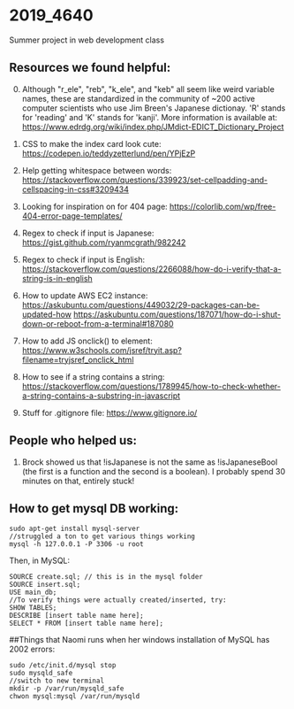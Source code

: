 # 2019_4640
Summer project in web development class

## Resources we found helpful:
0. Although "r_ele", "reb", "k_ele", and "keb" all seem like weird variable names, these are standardized in the community of ~200 active computer scientists who use Jim Breen's Japanese dictionay. 'R' stands for 'reading' and 'K' stands for 'kanji'. More information is available at:
https://www.edrdg.org/wiki/index.php/JMdict-EDICT_Dictionary_Project

1. CSS to make the index card look cute:
https://codepen.io/teddyzetterlund/pen/YPjEzP

2. Help getting whitespace between words:
https://stackoverflow.com/questions/339923/set-cellpadding-and-cellspacing-in-css#3209434

3. Looking for inspiration on for 404 page:
https://colorlib.com/wp/free-404-error-page-templates/

4. Regex to check if input is Japanese:
https://gist.github.com/ryanmcgrath/982242

5. Regex to check if input is English:
https://stackoverflow.com/questions/2266088/how-do-i-verify-that-a-string-is-in-english

6. How to update AWS EC2 instance:
https://askubuntu.com/questions/449032/29-packages-can-be-updated-how
https://askubuntu.com/questions/187071/how-do-i-shut-down-or-reboot-from-a-terminal#187080

7. How to add JS onclick() to element:
https://www.w3schools.com/jsref/tryit.asp?filename=tryjsref_onclick_html

8. How to see if a string contains a string:
https://stackoverflow.com/questions/1789945/how-to-check-whether-a-string-contains-a-substring-in-javascript

9. Stuff for .gitignore file: https://www.gitignore.io/
## People who helped us:
1. Brock showed us that !isJapanese is not the same as !isJapaneseBool (the first is a function and the second is a boolean). I probably spend 30 minutes on that, entirely stuck!

## How to get mysql DB working:
```
sudo apt-get install mysql-server
//struggled a ton to get various things working
mysql -h 127.0.0.1 -P 3306 -u root
```

Then, in MySQL:
```
SOURCE create.sql; // this is in the mysql folder
SOURCE insert.sql;
USE main_db;
//To verify things were actually created/inserted, try:
SHOW TABLES;
DESCRIBE [insert table name here];
SELECT * FROM [insert table name here];
```

##Things that Naomi runs when her windows installation of MySQL has 2002 errors:
```
sudo /etc/init.d/mysql stop
sudo mysqld_safe
//switch to new terminal
mkdir -p /var/run/mysqld_safe
chwon mysql:mysql /var/run/mysqld
```
